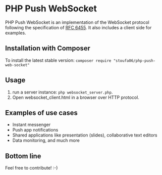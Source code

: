 PHP Push WebSocket
==============

PHP Push WebSocket is an implementation of the WebSocket protocol following the specification of [RFC 6455](https://tools.ietf.org/html/rfc6455). It also includes a client side for examples.

Installation with Composer
--------------------------

To install the latest stable version: `composer require "stoufa06/php-push-web-socket"`

Usage
-----

 1. run a server instance: `php websocket_server.php`.
 2. Open websocket_client.html in a browser over HTTP protocol.

Examples of use cases
--------

 * Instant messenger
 * Push app notifications
 * Shared applications like presentation (slides), collaborative text editors
 * Data monitoring, and much more

Bottom line
---


Feel free to contribute! :-)

